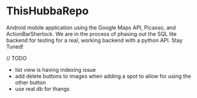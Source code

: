 ThisHubbaRepo
=============

Android mobile application using the Google Maps API, Picasso, and ActionBarSherlock. We are in the process of phasing out the SQL lite backend for testing for a real, working backend with a python API. Stay Tuned!

// TODO
- list view is having indexing issue
- add delete buttons to images when adding a spot to allow for using the other button
- use real db for thangs